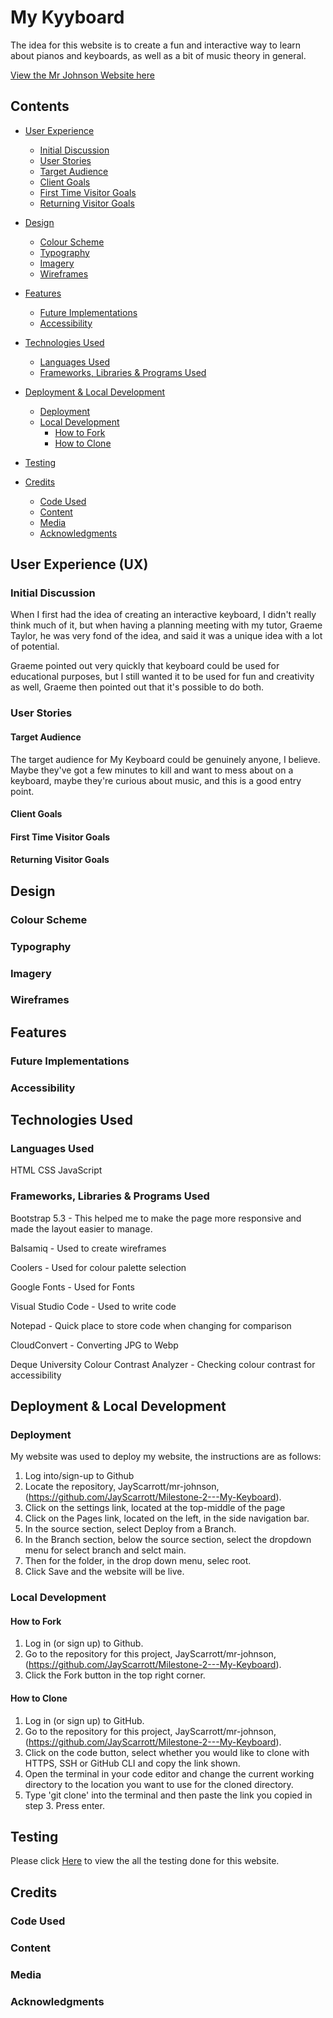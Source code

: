 # My Kyyboard
The idea for this website is to create a fun and interactive way to learn about pianos and keyboards, as well as a bit of music theory in general.

[View the Mr Johnson Website here](https://jayscarrott.github.io/Milestone-2---My-Keyboard/)
## Contents
* [User Experience](#user-experience-ux)
  * [Initial Discussion](#initial-discussion)
  * [User Stories](#user-stories)
   * [Target Audience](#target-audience)
   * [Client Goals](#client-goals)
   * [First Time Visitor Goals](#first-time-visitor-goals)
   * [Returning Visitor Goals](#returning-visitor-goals)

* [Design](#design)
  * [Colour Scheme](#colour-scheme)
  * [Typography](#typography)
  * [Imagery](#imagery)
  * [Wireframes](#wireframes)

* [Features](#features)
  * [Future Implementations](#future-implementations)
  * [Accessibility](#accessibility)

* [Technologies Used](#technologies-used)
  * [Languages Used](#languages-used)
  * [Frameworks, Libraries & Programs Used](#frameworks-libraries--programs-used)

* [Deployment & Local Development](#deployment--local-development)
  * [Deployment](#deployment)
  * [Local Development](#local-development)
    * [How to Fork](#how-to-fork)
    * [How to Clone](#how-to-clone)

* [Testing](#testing)

* [Credits](#credits)
  * [Code Used](#code-used)
  * [Content](#content)
  * [Media](#media)
  * [Acknowledgments](#acknowledgments)

## User Experience (UX)

### Initial Discussion

When I first had the idea of creating an interactive keyboard, I didn't really think much of it, but when having a planning meeting with my tutor, Graeme Taylor, he was very fond of the idea, and said it was a unique idea with a lot of potential.

Graeme pointed out very quickly that keyboard could be used for educational purposes, but I still wanted it to be used for fun and creativity as well, Graeme then pointed out that it's possible to do both.


### User Stories

#### Target Audience

The target audience for My Keyboard could be genuinely anyone, I believe. Maybe they've got a few minutes to kill and want to mess about on a keyboard, maybe they're curious about music, and this is a good entry point.

#### Client Goals



#### First Time Visitor Goals



#### Returning Visitor Goals



## Design

### Colour Scheme



### Typography



### Imagery



### Wireframes


## Features



### Future Implementations



### Accessibility


## Technologies Used

### Languages Used

HTML
CSS
JavaScript

### Frameworks, Libraries & Programs Used

Bootstrap 5.3 - This helped me to make the page more responsive and made the layout easier to manage.

Balsamiq - Used to create wireframes

Coolers - Used for colour palette selection

Google Fonts - Used for Fonts

Visual Studio Code - Used to write code

Notepad - Quick place to store code when changing for comparison

CloudConvert - Converting JPG to Webp

Deque University Colour Contrast Analyzer - Checking colour contrast for accessibility

## Deployment & Local Development

### Deployment

My website was used to deploy my website, the instructions are as follows:

1. Log into/sign-up to Github
2. Locate the repository, JayScarrott/mr-johnson, (https://github.com/JayScarrott/Milestone-2---My-Keyboard).
3. Click on the settings link, located at the top-middle of the page
4. Click on the Pages link, located on the left, in the side navigation bar.
5. In the source section, select Deploy from a Branch.
6. In the Branch section, below the source section, select the dropdown menu for select branch and selct main. 
7. Then for the folder, in the drop down menu, selec root.
8. Click Save and the website will be live.

### Local Development

#### How to Fork

1. Log in (or sign up) to Github.
2. Go to the repository for this project, JayScarrott/mr-johnson, (https://github.com/JayScarrott/Milestone-2---My-Keyboard).
3. Click the Fork button in the top right corner.

#### How to Clone

1. Log in (or sign up) to GitHub.
2. Go to the repository for this project, JayScarrott/mr-johnson, (https://github.com/JayScarrott/Milestone-2---My-Keyboard).
3. Click on the code button, select whether you would like to clone with HTTPS, SSH or GitHub CLI and copy the link shown.
4. Open the terminal in your code editor and change the current working directory to the location you want to use for the cloned directory.
5. Type 'git clone' into the terminal and then paste the link you copied in step 3. Press enter.


## Testing

Please click [Here](/workspace/Milestone-2---My-Keyboard/testing.md) to view the all the testing done for this website.

## Credits

### Code Used



### Content



###  Media



###  Acknowledgments
